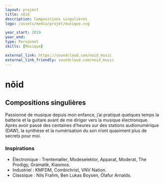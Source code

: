 ```yaml
---
layout: project
title: nōid
description: Compositions singulières
logo: /assets/media/projet/musique.svg

year_start: 2019
year_end: 
type: Personnel
skills: [Musique]

external_link: https://soundcloud.com/noid_music
external_link_friendly: soundcloud.com/noid_music
---
```


# nōid

## Compositions singulières

Passionné de musique depuis mon enfance, j’ai pratiqué quelques temps la batterie et la guitare avant de me diriger vers la musique électronique.<br>
Après avoir passé des centaines d’heures sur des stations audionumérique (DAW), la synthèse et la numérisation du son n’ont quasiment plus de secrets pour moi.


### Inspirations

- Électronique : Trentemøller, Modeselektor, Apparat, Moderat, The Prodigy, Gramatik, Kiasmos.
- Industriel : KMFDM, Combichrist, VNV Nation.
- Classique : Nils Frahm, Ben Lukas Boysen, Ólafur Arnalds.
